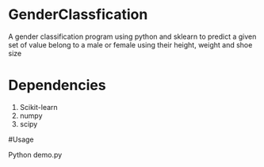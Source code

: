 # GenderClassfication
A gender classification program using python and sklearn to predict a given set of value belong to a male or female using their height, weight and shoe size

# Dependencies
1. Scikit-learn
2. numpy
3. scipy

#Usage

Python demo.py


